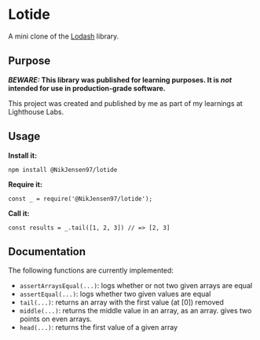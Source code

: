 # Lotide

A mini clone of the [Lodash](https://lodash.com) library.

## Purpose

**_BEWARE:_ This library was published for learning purposes. It is _not_ intended for use in production-grade software.**

This project was created and published by me as part of my learnings at Lighthouse Labs. 

## Usage

**Install it:**

`npm install @NikJensen97/lotide`

**Require it:**

`const _ = require('@NikJensen97/lotide');`

**Call it:**

`const results = _.tail([1, 2, 3]) // => [2, 3]`

## Documentation

The following functions are currently implemented:

* `assertArraysEqual(...)`: logs whether or not two given arrays are equal
* `assertEqual(...)`: logs whether two given values are equal
* `tail(...)`: returns an array with the first value (at [0]) removed
* `middle(...)`: returns the middle value in an array, as an array. gives two points on even arrays.
* `head(...)`: returns the first value of a given array
